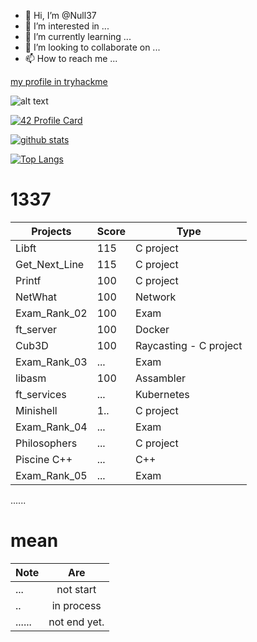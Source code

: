 - 👋 Hi, I’m @Null37
- 👀 I’m interested in ...
- 🌱 I’m currently learning ...
- 💞️ I’m looking to collaborate on ...
- 📫 How to reach me ...

<!---
zerossamadi/zerossamadi is a ✨ special ✨ repository because its `README.md` (this file) appears on your GitHub profile.
You can click the Preview link to take a look at your changes.
--->

[my profile in tryhackme](https://tryhackme.com/p/Null37)

![alt text](https://i.imgur.com/N2s8Sv5.png "Logo Title Text 1")


[![42 Profile Card](https://1337-readme.vercel.app/api/profile?cursus=42cursus&login=ssamadi)](https://github.com/Null37)


[![github stats](https://github-readme-stats.vercel.app/api?username=Null37&count_private=true&show_icons=true&theme=dark)](https://github.com/Null37/github-readme-stats)

[![Top Langs](https://github-readme-stats.vercel.app/api/top-langs/?username=Null37&layout=compact&exclude_repo=ft_server&langs_count=15&theme=highcontrast)](https://github.com/Null37/github-readme-stats)

# 1337
|   Projects	|  Score	| Type |
|---	|---	|--- |
| Libft | 115 | C project |
| Get_Next_Line	| 115 | C project |
| Printf	| 100 | C project |
| NetWhat | 100 | Network |
| Exam_Rank_02 | 100 | Exam |
| ft_server | 100 | Docker |
| Cub3D | 100 | Raycasting - C project |
| Exam_Rank_03 | ... | Exam |
| libasm | 100 | Assambler |
| ft_services | ... | Kubernetes |
| Minishell | 1.. | C project |
| Exam_Rank_04 | ... | Exam |
| Philosophers |... | C project |
| Piscine C++ | ... | C++ |
| Exam_Rank_05 | ...  | Exam |
......

# mean
|Note           | Are           |
| ------------- |:-------------:|
| ...           | not start     |
| ..            | in process    |
|......         | not end yet.  |
